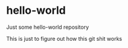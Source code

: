 # hello-world
Just some hello-world repository



This is just to figure out how this git shit works
